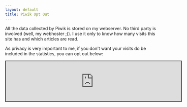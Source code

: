 ```yaml
---
layout: default
title: Piwik Opt Out
---
```


All the data collected by Piwik is stored on my webserver. No third party is involved (well,
my webhoster ;)). I use it only to know how many visits this site has and which articles are read.

As privacy is very important to me, if you don't want your visits do be included in the statistics, 
you can opt out below:

<iframe style="border: 2px solid #333;" frameborder="no" width="570" height="130px" src="http://piwik.reblaus-kleinkunst.de/index.php?module=CoreAdminHome&action=optOut&language=en"></iframe>
